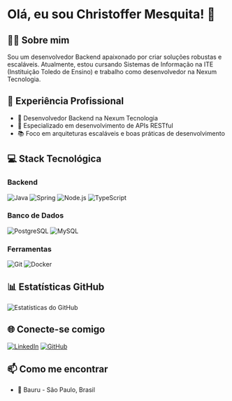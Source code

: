 # Olá, eu sou Christoffer Mesquita! 👋

## 👨‍💻 Sobre mim
Sou um desenvolvedor Backend apaixonado por criar soluções robustas e escaláveis. Atualmente, estou cursando Sistemas de Informação na ITE (Instituição Toledo de Ensino) e trabalho como desenvolvedor na Nexum Tecnologia.

## 🚀 Experiência Profissional
- 💼 Desenvolvedor Backend na Nexum Tecnologia
- 🔧 Especializado em desenvolvimento de APIs RESTful
- 📚 Foco em arquiteturas escaláveis e boas práticas de desenvolvimento

## 💻 Stack Tecnológica
### Backend
![Java](https://img.shields.io/badge/Java-ED8B00?style=for-the-badge&logo=openjdk&logoColor=white)
![Spring](https://img.shields.io/badge/Spring-6DB33F?style=for-the-badge&logo=spring&logoColor=white)
![Node.js](https://img.shields.io/badge/Node.js-43853D?style=for-the-badge&logo=node.js&logoColor=white)
![TypeScript](https://img.shields.io/badge/TypeScript-007ACC?style=for-the-badge&logo=typescript&logoColor=white)

### Banco de Dados
![PostgreSQL](https://img.shields.io/badge/PostgreSQL-316192?style=for-the-badge&logo=postgresql&logoColor=white)
![MySQL](https://img.shields.io/badge/MySQL-00000F?style=for-the-badge&logo=mysql&logoColor=white)

### Ferramentas
![Git](https://img.shields.io/badge/Git-E34F26?style=for-the-badge&logo=git&logoColor=white)
![Docker](https://img.shields.io/badge/Docker-2496ED?style=for-the-badge&logo=docker&logoColor=white)

## 📊 Estatísticas GitHub
![Estatísticas do GitHub](https://github-readme-stats.vercel.app/api?username=christoffermesquita&show_icons=true&theme=dracula&locale=pt-br)

## 🌐 Conecte-se comigo
[![LinkedIn](https://img.shields.io/badge/LinkedIn-0077B5?style=for-the-badge&logo=linkedin&logoColor=white)](https://www.linkedin.com/in/christoffermesquita)
[![GitHub](https://img.shields.io/badge/GitHub-100000?style=for-the-badge&logo=github&logoColor=white)](https://github.com/christoffermesquita)

## 📫 Como me encontrar
- 📍 Bauru - São Paulo, Brasil
